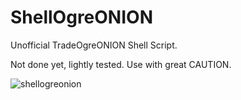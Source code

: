 # ShellOgreONION
Unofficial TradeOgreONION Shell Script.

Not done yet, lightly tested. Use with great CAUTION.

![shellogreonion](https://user-images.githubusercontent.com/36109325/159050236-049a304f-09a0-43d3-8138-f116481e5ee8.jpg)
